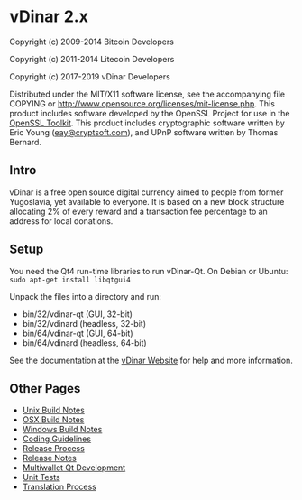 vDinar 2.x
====================

Copyright (c) 2009-2014 Bitcoin Developers

Copyright (c) 2011-2014 Litecoin Developers

Copyright (c) 2017-2019 vDinar Developers

Distributed under the MIT/X11 software license, see the accompanying
file COPYING or http://www.opensource.org/licenses/mit-license.php.
This product includes software developed by the OpenSSL Project for use in the [OpenSSL Toolkit](http://www.openssl.org/). This product includes
cryptographic software written by Eric Young ([eay@cryptsoft.com](mailto:eay@cryptsoft.com)), and UPnP software written by Thomas Bernard.


Intro
---------------------
vDinar is a free open source digital currency aimed to people from former
Yugoslavia, yet available to everyone. It is based on a new block structure
allocating 2% of every reward and a transaction fee percentage to an address
for local donations.


Setup
---------------------
You need the Qt4 run-time libraries to run vDinar-Qt. On Debian or Ubuntu:
	`sudo apt-get install libqtgui4`

Unpack the files into a directory and run:

- bin/32/vdinar-qt (GUI, 32-bit)
- bin/32/vdinard (headless, 32-bit)
- bin/64/vdinar-qt (GUI, 64-bit)
- bin/64/vdinard (headless, 64-bit)

See the documentation at the [vDinar Website](https://www.vdinar.info)
for help and more information.


Other Pages
---------------------
- [Unix Build Notes](build-unix.md)
- [OSX Build Notes](build-osx.md)
- [Windows Build Notes](build-msw.md)
- [Coding Guidelines](coding.md)
- [Release Process](release-process.md)
- [Release Notes](release-notes.md)
- [Multiwallet Qt Development](multiwallet-qt.md)
- [Unit Tests](unit-tests.md)
- [Translation Process](translation_process.md)
